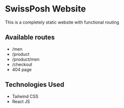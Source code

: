 # SwissPosh Website
This is a completely static website with functional routing

## Available routes
- /men
- /product
- /product/men
- /checkout
- 404 page

## Technologies Used
- Tailwind CSS
- React JS


